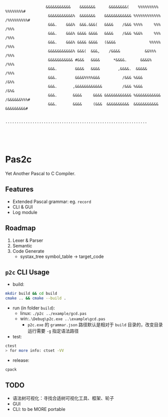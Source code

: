 ```
                                                                                                    
                                                                                                    
                                                                                                    
                                                                                                    
                                                                                                    
                  
                  &&&&&&&&&&&    &&&&&&&      &&&&&&&&(    %%%%%%%%%    %%%%%%%%#                   
                   &&&&&&&&&&&%  &&&&&&&    &&&&&&&&&&&& %%%%%%%%%%%% /%%%%%%%%%#                   
                   &&&.    &&&%  &&&.&&&(   &&&&    /&&& %%%%     %%% /%%%                          
                   &&&.    &&&% &&&& &&&&   &&&&    /&&& %&&%     %%% /%%%                          
                   &&&.    &&&% &&&& &&&&   (&&&&               %%%%% /%%%                          
                   &&&&&&&&&&&% &&&(  &&&,    /&&&&           &&%%%   /%%%                          
                   &&&&&&&&&&& #&&&   &&&&      *&&&&.      &&&&%     /%%%                          
                   &&&.        &&&&   &&&&        ,&&&&.  &&&&&       /%%%                          
                   &&&.        &&&&%%%%&&&          /&&& %&&&         /&%%                          
                   &&&.       ,&&&&&&&&&&&&         /&&& %&&&         /&%&                          
                   &&&.       &&&&     &&&& &&&&&&&&&&&& %&&&&&&&&&&& /&&&&&&%%%#                   
                   &&&.       &&&&     (&&&  &&&&&&&&&&  &&&&&&&&&&&   &&&&&&&&&#                   
                                                                                                    
                  ...............................................................                   
                                                                                                    
                                                                                                    
                                                                                                    
                                                                                                    

```

# Pas2c
Yet Another Pascal to C Compiler.

## Features
- Extended Pascal grammar: eg. `record`
- CLI & GUI
- Log module

## Roadmap
1. Lexer & Parser
2. Semantic
3. Code Generate
    - systax_tree symbol_table -> target_code

## `p2c` CLI Usage
- build:
```sh
mkdir build && cd build
cmake .. && cmake --build .
```
- run (in folder `build`):
    - linux: `./p2c ../example/gcd.pas`
    - win:`.\Debug\p2c.exe ..\example\gcd.pas`
      - `p2c.exe` 的 `grammar.json` 路径默认是相对于 `build` 目录的，改变目录运行需要 `-g` 指定语法路径
- test:
```sh
ctest
> for more info: ctset -VV
```

- release:
```sh
cpack
```

## TODO
- 语法树可视化：寻找合适树可视化工具、框架、轮子
- GUI
- CLI: to be MORE portable